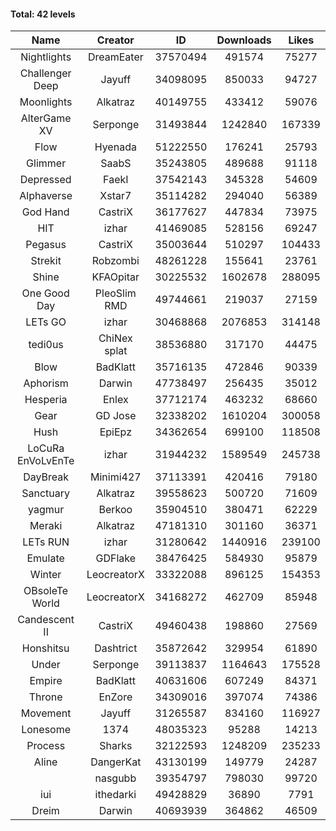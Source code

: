 #### Total: 42 levels

| Name | Creator | ID | Downloads | Likes |
|:---:|:---:|:---:|:---:|:---:|
| Nightlights | DreamEater | 37570494 | 491574 | 75277
| Challenger Deep | Jayuff | 34098095 | 850033 | 94727
| Moonlights | Alkatraz | 40149755 | 433412 | 59076
| AlterGame XV | Serponge | 31493844 | 1242840 | 167339
| Flow | Hyenada | 51222550 | 176241 | 25793
| Glimmer | SaabS | 35243805 | 489688 | 91118
| Depressed | FaekI | 37542143 | 345328 | 54609
| Alphaverse | Xstar7 | 35114282 | 294040 | 56389
| God Hand | CastriX | 36177627 | 447834 | 73975
| HIT | izhar | 41469085 | 528156 | 69247
| Pegasus | CastriX | 35003644 | 510297 | 104433
| Strekit | Robzombi | 48261228 | 155641 | 23761
| Shine | KFAOpitar | 30225532 | 1602678 | 288095
| One Good Day | PleoSlim RMD | 49744661 | 219037 | 27159
| LETs GO | izhar | 30468868 | 2076853 | 314148
| tedi0us | ChiNex splat | 38536880 | 317170 | 44475
| Blow | BadKlatt | 35716135 | 472846 | 90339
| Aphorism | Darwin | 47738497 | 256435 | 35012
| Hesperia | Enlex | 37712174 | 463232 | 68660
| Gear | GD Jose | 32338202 | 1610204 | 300058
| Hush | EpiEpz | 34362654 | 699100 | 118508
| LoCuRa EnVoLvEnTe | izhar | 31944232 | 1589549 | 245738
| DayBreak | Minimi427 | 37113391 | 420416 | 79180
| Sanctuary | Alkatraz | 39558623 | 500720 | 71609
| yagmur | Berkoo | 35904510 | 380471 | 62229
| Meraki | Alkatraz | 47181310 | 301160 | 36371
| LETs  RUN | izhar | 31280642 | 1440916 | 239100
| Emulate | GDFlake | 38476425 | 584930 | 95879
| Winter | LeocreatorX | 33322088 | 896125 | 154353
| OBsoleTe World | LeocreatorX | 34168272 | 462709 | 85948
| Candescent II | CastriX | 49460438 | 198860 | 27569
| Honshitsu | Dashtrict | 35872642 | 329954 | 61890
| Under | Serponge | 39113837 | 1164643 | 175528
| Empire | BadKlatt | 40631606 | 607249 | 84371
| Throne | EnZore | 34309016 | 397074 | 74386
| Movement | Jayuff | 31265587 | 834160 | 116927
| Lonesome | 1374 | 48035323 | 95288 | 14213
| Process | Sharks | 32122593 | 1248209 | 235233
| Aline | DangerKat | 43130199 | 149779 | 24287
|   | nasgubb | 39354797 | 798030 | 99720
| iui | ithedarki | 49428829 | 36890 | 7791
| Dreim | Darwin | 40693939 | 364862 | 46509
